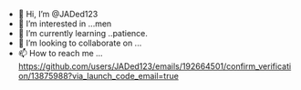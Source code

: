 - 👋 Hi, I’m @JADed123
- 👀 I’m interested in ...men
- 🌱 I’m currently learning ..patience.
- 💞️ I’m looking to collaborate on ...
- 📫 How to reach me ...
https://github.com/users/JADed123/emails/192664501/confirm_verification/13875988?via_launch_code_email=true
<!---
JADed123/JADed123 is a ✨ special ✨ repository because its `README.md` (this file) appears on your GitHub profile.
You can click the Preview link to take a look at your changes.
--->
